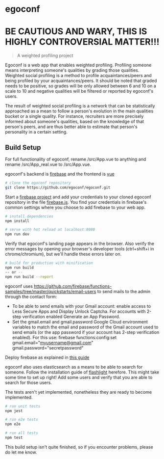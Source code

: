 # egoconf

# BE CAUTIOUS AND WARY, THIS IS HIGHLY CONTROVERSIAL MATTER!!!

> A weighted profiling project

Egoconf is a web app that enables weighted profiling.
Profiling someone means interpreting someone's qualities by grading those qualities.
Weighted social profiling is a method to profile acquaintances/peers and being profiled by your acquaintances/peers.
It should be noted that graded needs to be positive, so grades will be only allowed between 6 and 10 on a scale to 10 and negative qualities will be filtered or reported by egoconf's users.

The result of weighted social profiling is a network that can be statistically approached as a mean to follow a person's evolution in the main qualities bucket or a single quality.
For instance, recruiters are more precisely informed about someone's qualities, based on the knowledge of that person's peers, and are thus better able to estimate that person's personality in a certain setting.

## Build Setup

For full functionality of egoconf, rename /src/App.vue to anything and rename /src/App_real.vue to /src/App.vue.

egoconf's backend is [firebase](https://firebase.google.com/) and the frontend is [vue](https://vuejs.org/)

``` bash
# clone the egoconf repository
git clone https://github.com/egoconf/egoconf.git
```
Start a [firebase project](https://console.firebase.google.com/u/0/) and add your credentials to your cloned egoconf repository in the file [firebase.js](src/firebase.js). You find your credentials in firebase's common settings where you choose to add firebase to your web app.

``` bash
# install dependencies
npm install

# serve with hot reload at localhost:8080
npm run dev
```
Verify that egoconf's landing page appears in the browser. Also verify the error messages by opening your browser's developer tools (ctrl+shift+i in chrome/chromium), but we'll handle these errors later on.
``` bash
# build for production with minification
npm run build
-- or --
npm run build --report
```
egoconf uses https://github.com/firebase/functions-samples/tree/master/quickstarts/email-users to send mails to the admin through the contact form:
- To be able to send emails with your Gmail account: enable access to Less Secure Apps and Display Unlock Captcha. For accounts with 2-step verification enabled Generate an App Password.
- Set the gmail.email and gmail.password Google Cloud environment variables to match the email and password of the Gmail account used to send emails (or the app password if your account has 2-step verification enabled). For this use:
firebase functions:config:set gmail.email="myusername@gmail.com" gmail.password="secretpassword"

Deploy firebase as explained in [this guide](https://firebase.google.com/docs/hosting/deploying)

egoconf also uses elasticsearch as a means to be able to search for someone. Follow the installation guide of [flashlight](https://github.com/firebase/flashlight) herefore. This might take some time to set up right!
Add some users and verify that you are able to search for those users.

The tests aren't yet implemented, nonetheless they are ready to become implemented.
``` bash
# run unit tests
npm jest

# run e2e tests
npm e2e

# run all tests
npm test
```

This build setup isn't quite finished, so if you encounter problems, please do let me know.